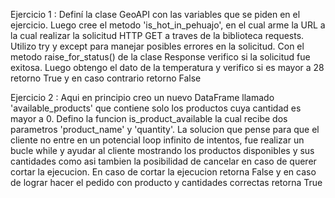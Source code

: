 Ejercicio 1 : Definí la clase GeoAPI con las variables que se piden en el ejercicio. Luego cree el metodo 'is_hot_in_pehuajo', en el cual arme la URL a la cual realizar la solicitud HTTP GET a traves de la biblioteca requests.
Utilizo try y except para manejar posibles errores en la solicitud.
Con el metodo raise_for_status() de la clase Response verifico si la solicitud fue exitosa.
Luego obtengo el dato de la temperatura y verifico si es mayor a 28 retorno True y en caso contrario retorno False

Ejercicio 2 : Aqui en principio creo un nuevo DataFrame llamado 'available_products' que contiene solo los productos cuya cantidad es mayor a 0. Defino la funcion is_product_available la cual recibe dos parametros 'product_name' y 'quantity'. La solucion que pense para que el cliente no entre en un potencial loop infinito de intentos, fue realizar un bucle while y ayudar al cliente mostrando los productos disponibles y sus cantidades como asi tambien la posibilidad de cancelar en caso de querer cortar la ejecucion. En caso de cortar la ejecucion retorna False y en caso de lograr hacer el pedido con producto y cantidades correctas retorna True